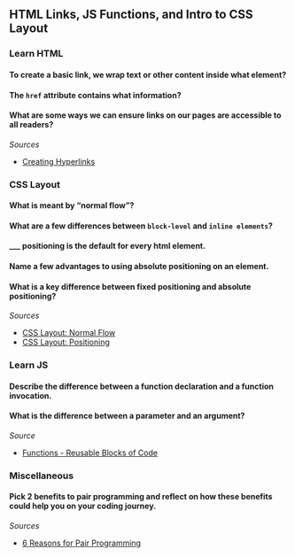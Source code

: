 ## HTML Links, JS Functions, and Intro to CSS Layout

### Learn HTML

#### To create a basic link, we wrap text or other content inside what element?
####  The `href` attribute contains what information?
#### What are some ways we can ensure links on our pages are accessible to all readers?

*Sources*

- [Creating Hyperlinks](https://developer.mozilla.org/en-US/docs/Learn/HTML/Introduction_to_HTML/Creating_hyperlinks)

### CSS Layout

#### What is meant by “normal flow”?
#### What are a few differences between `block-level` and `inline elements`?
#### ___ positioning is the default for every html element.
#### Name a few advantages to using absolute positioning on an element.
#### What is a key difference between fixed positioning and absolute positioning?

*Sources*

- [CSS Layout: Normal Flow](https://developer.mozilla.org/en-US/docs/Learn/CSS/CSS_layout/Normal_Flow)
- [CSS Layout: Positioning](https://developer.mozilla.org/en-US/docs/Learn/CSS/CSS_layout/Positioning)

### Learn JS
#### Describe the difference between a function declaration and a function invocation.
#### What is the difference between a parameter and an argument?

*Source*

- [Functions - Reusable Blocks of Code](https://developer.mozilla.org/en-US/docs/Learn/JavaScript/Building_blocks/Functions)

### Miscellaneous
#### Pick 2 benefits to pair programming and reflect on how these benefits could help you on your coding journey.

*Sources*
- [6 Reasons for Pair Programming](https://www.codefellows.org/blog/6-reasons-for-pair-programming/)
